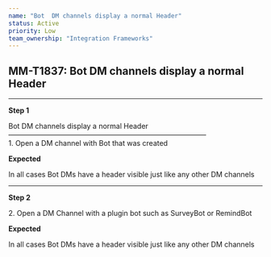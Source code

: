 ```yaml
---
name: "Bot  DM channels display a normal Header"
status: Active
priority: Low
team_ownership: "Integration Frameworks"
---
```


## MM-T1837: Bot DM channels display a normal Header

---

**Step 1**

Bot DM channels display a normal Header\
————————————————————————————\
1\. Open a DM channel with Bot that was created

**Expected**

​​​​In all cases Bot DMs have a header visible just like any other DM channels

---

**Step 2**

2\. Open a DM Channel with a plugin bot such as SurveyBot or RemindBot

**Expected**

​​​​In all cases Bot DMs have a header visible just like any other DM channels
